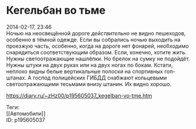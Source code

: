 Кегельбан во тьме
==================

   
 2014-02-17, 23:46   
  Ночью на неосвещённой дороге  *действительно*  не видно пешеходов, особенно в тёмной одежде. Если вы собрались ночью выходить на проезжую часть, особенно, когда на дороге нет фонарей, необходимо снарядиться соответствующим образом. Если, конечно, хотите жить. Нужны светоотражающие нашлёпки. Но брелок на сумку не подойдёт. Нужны штуки на двух руках или на двух ногах по бокам. Кстати, неплохо видны белые вертикальные полоски на спортивных гоп-штанах. А господ полицейских ГИБДД снабжают кольцевыми светоотражающими тесьмами внизу штанин. Их видно хорошо.   
    
 <https://diary.ru/~zHz00/p195605037_kegelban-vo-tme.htm>   
   
 Теги:   
 [[Автомобили]]   
 ID: p195605037